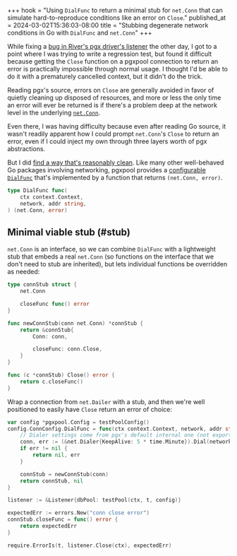 +++
hook = "Using `DialFunc` to return a minimal stub for `net.Conn` that can simulate hard-to-reproduce conditions like an error on `Close`."
published_at = 2024-03-02T15:36:03-08:00
title = "Stubbing degenerate network conditions in Go with `DialFunc` and `net.Conn`"
+++

While fixing a [bug in River's pgx driver's listener](https://github.com/riverqueue/river/pull/246) the other day, I got to a point where I was trying to write a regression test, but found it difficult because getting the `Close` function on a pgxpool connection to return an error is practically impossible through normal usage. I thought I'd be able to do it with a prematurely cancelled context, but it didn't do the trick.

Reading pgx's source, errors on `Close` are generally avoided in favor of quietly cleaning up disposed of resources, and more or less the only time an error will ever be returned is if there's a problem deep at the network level in the underlying [`net.Conn`](https://pkg.go.dev/net#Conn).

Even there, I was having difficulty because even after reading Go source, it wasn't readily apparent how I could prompt `net.Conn`'s `Close` to return an error, even if I could inject my own through three layers worth of pgx abstractions.

But I did [find a way that's reasonably clean](https://github.com/riverqueue/river/pull/250). Like many other well-behaved Go packages involving networking, pgxpool provides a [configurable `DialFunc`](https://pkg.go.dev/github.com/jackc/pgx/v5/pgconn#Config) that's implemented by a function that returns `(net.Conn, error)`.

``` go
type DialFunc func(
    ctx context.Context,
    network, addr string,
) (net.Conn, error)
```

## Minimal viable stub (#stub)

`net.Conn` is an interface, so we can combine `DialFunc` with a lightweight stub that embeds a real `net.Conn` (so functions on the interface that we don't need to stub are inherited), but lets individual functions be overridden as needed:

``` go
type connStub struct {
    net.Conn

    closeFunc func() error
}

func newConnStub(conn net.Conn) *connStub {
    return &connStub{
        Conn: conn,

        closeFunc: conn.Close,
    }
}

func (c *connStub) Close() error {
    return c.closeFunc()
}
```

Wrap a connection from `net.Dailer` with a stub, and then we're well positioned to easily have `Close` return an error of choice:

``` go
var config *pgxpool.Config = testPoolConfig()
config.ConnConfig.DialFunc = func(ctx context.Context, network, addr string) (net.Conn, error) {
    // Dialer settings come from pgx's default internal one (not exported).
    conn, err := (&net.Dialer{KeepAlive: 5 * time.Minute}).Dial(network, addr)
    if err != nil {
        return nil, err
    }

    connStub = newConnStub(conn)
    return connStub, nil
}

listener := &Listener{dbPool: testPool(ctx, t, config)}

expectedErr := errors.New("conn close error")
connStub.closeFunc = func() error {
    return expectedErr
}

require.ErrorIs(t, listener.Close(ctx), expectedErr)
```
